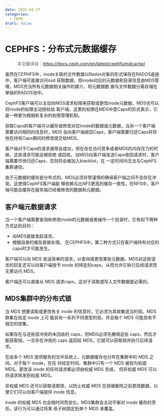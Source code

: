 ```yaml
---
date: 2025-03-27
categories:
  - CEPH
draft: false
---
```


# CEPHFS：分布式元数据缓存
> 本文翻译自：https://docs.ceph.com/en/latest/cephfs/mdcache/

虽然在CEPHFS中，inode关联的文件数据以Rados对象的形式保存在RADOS底座中，客户端可直接访问osd
获取数据，但inode对应的元数据和目录信息由MDS管理。MDS充当所有元数据相关操作的媒介，将元数据数
据与文件数据分离存储在单独的RADOS池中。

<!-- more -->

CephFS客户端可以主动向MDS请求权限来获取或更改inode元数据，MDS也可以将inode的权限主动授权给
客户端，这里的权限在MDS中意Caps的形式表示，它是一种更为精细和复杂的权限管理机制。

获取Caps的客户端可以缓存或修改对应inode的数据或元数据，当另一个客户端需要访问相同的信息时，MDS
会向客户端收回Caps，客户端需要归还Caps并将他在持有Caps期间的修改提交给MDS。

客户端对于Caps的请求通常会成功，但在存在访问竞争或者MDS的内存压力的时候，这些请求可能会被拒绝
或回收。当MDS向客户端发送Caps收回请求时，客户端需要尽快归还Caps，否则将会被加入blacklist，在
一定时间内无法与CephFS集群通信。

由于元数据的缓存是分布式的，MDS必须非常谨慎的确保客户端之间不会存在冲突。这使得CephFS客户端能
够依赖与比NFS更高的缓存一致性，在NFS中，客户端可能会缓存在服务端已经被修改的数据和元数据。


## 客户端元数据请求
当一个客户端需要查询和修改inode的元数据或者操作一个目录时，它有如下两种方式达到目的：
- 向MDS直接发起请求。
- 根据自身的缓存直接处理。
在CEPHFS中，第二种方式只在客户端持有对应的caps时才可能发生。

客户端可以向 MDS 发送简单的请求，以查询或更改某些元数据。MDS对这些请求的回复还可以向客户端授予 
inode 的特定的caps，从而允许它执行后续请求而无需访问 MDS。

客户端还可以直接从 MDS 请求caps，这对于读取或写入文件数据是必需的。

## MDS集群中的分布式锁
当 MDS 想要读取或更改有关 inode 的信息时，它必须为其收集适当的锁。MDS 群集在给定 inode 上可
能具有一系列不同类型的锁，并且每个 MDS 可能具有不相交的锁集。

如果存在与这些锁冲突的未回收的 caps，则MDS必须先撤销这些 caps，然后才能获取锁。一旦存在冲突的
 caps 返回给 MDS，它就可以获取锁并执行后续请求。

在由多个 MDS 提供服务的文件系统上，元数据缓存也分布在集群中的 MDS 之间。对于每个 inode，在任
何给定时间，集群中只有一个 MDS 被视为权威 MDS。更改该 inode 的任何请求都必须由权威 MDS 完成，
但非权威 MDS 可以将请求转发到权威 MDS。

非权威 MDS 还可以获取读取锁，以防止权威 MDS 在锁被删除之前更改数据，以便它们可以向客户端提供 
inode 信息。

inode 的权威 MDS 也会随时间而变化。MDS集群会主动平衡对 inode 缓存的责任。该行为可以通过将某
些子树固定到单个 MDS 来覆盖。




